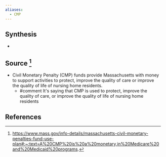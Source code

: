 ```yaml
---
aliases:
  - CMP
---
```

## Synthesis
- 
## Source [^1]
- Civil Monetary Penalty (CMP) funds provide Massachusetts with money to support activities to protect, improve the quality of care or improve the quality of life of nursing home residents.
	- #comment It's saying that CMP is used to protect, improve the quality of care, or improve the quality of life of nursing home residents

## References

[^1]: https://www.mass.gov/info-details/massachusetts-civil-monetary-penalties-fund-use-plan#:~:text=A%20CMP%20is%20a%20monetary,in%20Medicare%20and%20Medicaid%20programs.